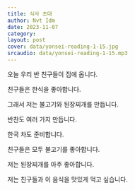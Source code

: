 ```yaml
---
title: 식사 초대
author: Nvt Idm
date: 2023-11-07
category: 
layout: post
cover: data/yonsei-reading-1-15.jpg
srcaudio: data/yonsei-reading-1-15.mp3
---
```


오늘 우리 반 친구들이 집에 옵니다.

친구들은 한식을 좋아합니다.

그래서 저는 불고기와 된장찌개를 만듭니다.

반찬도 여러 가지 만듭니다.

한국 차도 준비합니다.

친구들은 모두 불고기를 좋아합니다.

저는 된장찌개를 아주 좋아합니다.

저는 친구들과 이 음식을 맛있게 먹고 싶습니다.